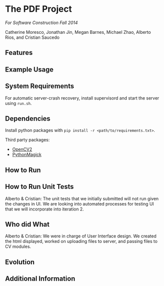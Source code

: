 # The PDF Project 

*For Software Construction Fall 2014*

Catherine Moresco, Jonathan Jin, Megan Barnes, Michael Zhao, Alberto Rios, and Cristian Saucedo

## Features

## Example Usage

## System Requirements
For automatic server-crash recovery, install supervisord and start the server using `run.sh`.

## Dependencies
Install python packages with `pip install -r <path/to/requirements.txt>`.

Third party packages:

- [OpenCV2](http://opencv.org/)
- [PythonMagick](http://www.imagemagick.org/download/python/)

## How to Run

## How to Run Unit Tests
Alberto & Cristian: The unit tests that we initially submitted will not run given the changes in UI. We are looking into automated processes for testing UI that we will incorporate into iteration 2.
## Who did What
Alberto & Cristian: We were in charge of User Interface design. We created the html displayed, worked on uploading files to server, and passing files to CV modules.
## Evolution

## Additional Information